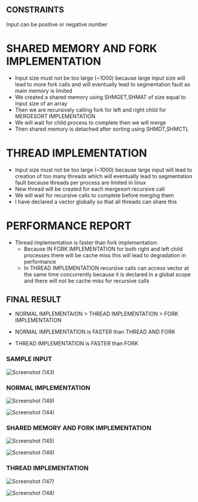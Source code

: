## CONSTRAINTS
Input can be positive or negative number

# SHARED MEMORY AND FORK IMPLEMENTATION
- Input size must not be too large (~1000) because large input size will lead to more fork calls and will  eventually lead to segmentation fault as main memory is limited
- We created a shared memory using SHMGET,SHMAT of size equal to input size of an array
- Then we are recursively calling fork for left and right child for MERGESORT IMPLEMENTATION
- We will wait for child process to complete then we will merge
- Then shared memory is detached after sorting using SHMDT,SHMCTL 


# THREAD IMPLEMENTATION
- Input size must not be too large (~1000) because large input will lead to creation of too many threads which will eventually lead to segmentation fault because threads per process are limited in linux
- New thread will be created for each mergesort recursive call 
- We will wait for recursive calls to complete before merging them
- I have declared a vector globally so that all threads can share this


# PERFORMANCE REPORT
- Thread implementation is faster than fork implementation:
    - Because IN FORK IMPLEMENTATION for both right and left child processes there will be cache miss 
     this will lead to degradation in performance 
    - In THREAD IMPLEMENTATION recursive calls can access vector at the same time concurrently because it is declared in a global scope and there will not be cache miss      for recursive calls

## FINAL RESULT
- NORMAL IMPLEMENTAION > THREAD IMPLEMENTATION > FORK IMPLEMENTATION

- NORMAL IMPLEMENTATION is FASTER than THREAD AND FORK 
- THREAD IMPLEMENTATION is FASTER than FORK


### SAMPLE INPUT
![Screenshot (143)](https://user-images.githubusercontent.com/110759150/204229346-dd7a89d1-1e8f-45e0-8c0f-4742fca17d5b.png)


### NORMAL IMPLEMENTATION
![Screenshot (149)](https://user-images.githubusercontent.com/110759150/204229658-0d2c6e7f-baa8-4153-8e22-a0244bef4393.png)

![Screenshot (144)](https://user-images.githubusercontent.com/110759150/204230061-6ee1cfb5-5e44-4647-b286-815fe3b23d35.png)


### SHARED MEMORY AND FORK IMPLEMENTATION
![Screenshot (145)](https://user-images.githubusercontent.com/110759150/204230471-27be7c9f-682f-4fcf-906e-eba5916e56c9.png)

![Screenshot (146)](https://user-images.githubusercontent.com/110759150/204230670-ca11c5a8-a5a9-4528-a654-f2486c233430.png)

### THREAD IMPLEMENTATION
![Screenshot (147)](https://user-images.githubusercontent.com/110759150/204231169-2f9e74b6-592b-4cd8-86e8-48cb912d9f63.png)

![Screenshot (148)](https://user-images.githubusercontent.com/110759150/204231502-8636103e-5631-49ed-8f72-7c7b42b93d26.png)
